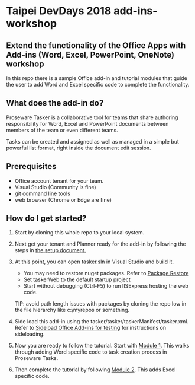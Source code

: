 # Taipei DevDays 2018 add-ins-workshop
## Extend the functionality of the Office Apps with Add-ins (Word, Excel, PowerPoint, OneNote) workshop

In this repo there is a sample Office add-in and tutorial modules that guide the user to add Word and Excel specific code to complete the functionality.

## What does the add-in do? 

Proseware Tasker is a collaborative tool for teams that share authoring responsibility for Word, Excel and PowerPoint documents between members of the team or even different teams. 

Tasks can be created and assigned as well as managed in a simple but powerful list format, right inside the document edit session.

## Prerequisites

- Office account tenant for your team.
- Visual Studio (Community is fine)
- git command line tools 
- web browser (Chrome or Edge are fine)

## How do I get started? 

1. Start by cloning this whole repo to your local system.

2. Next get your tenant and Planner ready for the add-in by following the steps in [the setup document.](setup/setup.md) 

3. At this point, you can open tasker.sln in Visual Studio and build it. 
    - You may need to restore nuget packages. Refer to [Package Restore](https://docs.microsoft.com/en-us/nuget/consume-packages/package-restore) 
    - Set taskerWeb to the default startup project
    - Start without debugging (Ctrl-F5) to run IISExpress hosting the web code.

    TIP: avoid path length issues with packages by cloning the repo low in the file hierarchy like c:\myrepos or something. 

4. Side load this add-in using the tasker/tasker/taskerManifest/tasker.xml. Refer to [Sideload Office Add-ins for testing](https://docs.microsoft.com/en-us/office/dev/add-ins/testing/create-a-network-shared-folder-catalog-for-task-pane-and-content-add-ins) for instructions on sideloading.

5. Now you are ready to follow the tutorial. Start with [Module 1](module1/module1.md). This walks through adding Word specific code to task creation process in Proseware Tasks.

6. Then complete the tutorial by following [Module 2](module2/module2.md). This adds Excel specific code.  